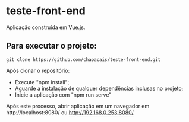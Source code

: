 # teste-front-end

Aplicação construída em Vue.js.

## Para executar o projeto:
```
git clone https://github.com/chapacais/teste-front-end.git
```
Após clonar o repositório:
- Execute "npm install";
- Aguarde a instalação de qualquer dependências inclusas no projeto;
- Inicie a aplicação com "npm run serve"

Após este processo, abrir aplicação em um navegador em http://localhost:8080/ ou http://192.168.0.253:8080/

